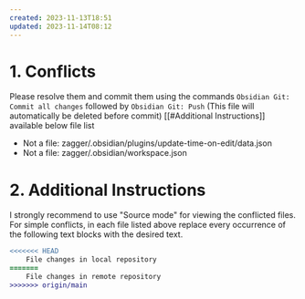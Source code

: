 ```yaml
---
created: 2023-11-13T18:51
updated: 2023-11-14T08:12
---
```

# 1. Conflicts
Please resolve them and commit them using the commands `Obsidian Git: Commit all changes` followed by `Obsidian Git: Push`
(This file will automatically be deleted before commit)
[[#Additional Instructions]] available below file list

- Not a file: zagger/.obsidian/plugins/update-time-on-edit/data.json
- Not a file: zagger/.obsidian/workspace.json

# 2. Additional Instructions
I strongly recommend to use "Source mode" for viewing the conflicted files. For simple conflicts, in each file listed above replace every occurrence of the following text blocks with the desired text.

```diff
<<<<<<< HEAD
    File changes in local repository
=======
    File changes in remote repository
>>>>>>> origin/main
```